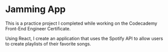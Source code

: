 # Jamming App


This is a practice project I completed while working on the Codecademy Front-End Engineer Certificate.

Using React, I create an application that uses the Spotify API to allow users to create playlists of their favorite songs.
